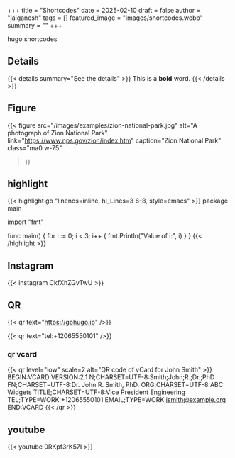 +++
title = "Shortcodes"
date = 2025-02-10
draft = false
author = "jaiganesh"
tags = []
featured_image = "images/shortcodes.webp"
summary = ""
+++

hugo shortcodes

## Details

{{< details summary="See the details" >}}
This is a **bold** word.
{{< /details >}}

## Figure

{{< figure
  src="/images/examples/zion-national-park.jpg"
  alt="A photograph of Zion National Park"
  link="https://www.nps.gov/zion/index.htm"
  caption="Zion National Park"
  class="ma0 w-75"
>}}



## highlight

{{< highlight go "linenos=inline, hl_Lines=3 6-8, style=emacs" >}}
package main

import "fmt"

func main() {
    for i := 0; i < 3; i++ {
        fmt.Println("Value of i:", i)
    }
}
{{< /highlight >}}



## Instagram

{{< instagram CkfXhZGvTwU >}}

## QR

{{< qr text="https://gohugo.io" />}}

{{< qr text="tel:+12065550101" />}}

### qr vcard

{{< qr level="low" scale=2 alt="QR code of vCard for John Smith" >}}
BEGIN:VCARD
VERSION:2.1
N;CHARSET=UTF-8:Smith;John;R.;Dr.;PhD
FN;CHARSET=UTF-8:Dr. John R. Smith, PhD.
ORG;CHARSET=UTF-8:ABC Widgets
TITLE;CHARSET=UTF-8:Vice President Engineering
TEL;TYPE=WORK:+12065550101
EMAIL;TYPE=WORK:jsmith@example.org
END:VCARD
{{< /qr >}}


## youtube

{{< youtube 0RKpf3rK57I >}}